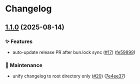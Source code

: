 # Changelog

## [1.1.0](https://github.com/sugurutakahashi-1234/issue-linker/compare/v1.0.1...v1.1.0) (2025-08-14)


### ✨ Features

* auto-update release PR after bun.lock sync ([#17](https://github.com/sugurutakahashi-1234/issue-linker/issues/17)) ([fe59899](https://github.com/sugurutakahashi-1234/issue-linker/commit/fe598991eda2c22d11b1a96a78bb0560b6bcc9f1))


### 🔧 Maintenance

* unify changelog to root directory only ([#20](https://github.com/sugurutakahashi-1234/issue-linker/issues/20)) ([7e4ee37](https://github.com/sugurutakahashi-1234/issue-linker/commit/7e4ee37c37d559b713f982193324bf82ff7b7566))

